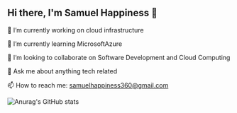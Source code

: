 ## Hi there, I'm Samuel Happiness 👋

🔭 I’m currently working on cloud infrastructure

🌱 I’m currently learning MicrosoftAzure

👯 I’m looking to collaborate on Software Development and Cloud Computing

💬 Ask me about anything tech related

📫 How to reach me: samuelhappiness360@gmail.com


![Anurag's GitHub stats](https://github-readme-stats.vercel.app/api?username=anuraghazra&show_icons=true)

